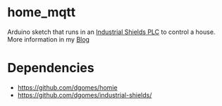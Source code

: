 # home_mqtt
Arduino sketch that runs in an [Industrial Shields PLC](https://www.industrialshields.com/product/m-duino-plc-arduino-38r-ios-rele-analog-digital-plus/) to control a house.
More information in my [Blog](https://diogogomes.com/2017/12/04/home-automation/index.html)

# Dependencies
- https://github.com/dgomes/homie
- https://github.com/dgomes/industrial-shields/
